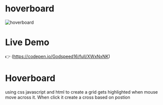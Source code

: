 # hoverboard
![hoverboard](https://user-images.githubusercontent.com/88498400/233533797-ccfa404e-b895-4883-b0f4-953fa97458a3.gif)

# Live Demo
👉 (https://codepen.io/Godspeed16/full/XWxNxNK)

# Hoverboard
using css javascript and html to create a grid gets highlighted when mouse move across it. When click it create a cross based on postion 

